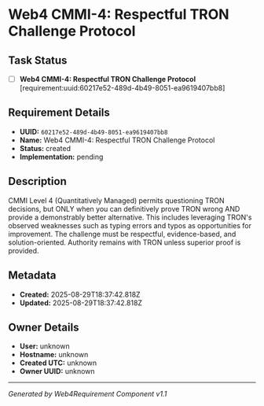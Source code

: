 # Web4 CMMI-4: Respectful TRON Challenge Protocol

## Task Status
- [ ] **Web4 CMMI-4: Respectful TRON Challenge Protocol** [requirement:uuid:60217e52-489d-4b49-8051-ea9619407bb8]

## Requirement Details

- **UUID:** `60217e52-489d-4b49-8051-ea9619407bb8`
- **Name:** Web4 CMMI-4: Respectful TRON Challenge Protocol
- **Status:** created
- **Implementation:** pending

## Description

CMMI Level 4 (Quantitatively Managed) permits questioning TRON decisions, but ONLY when you can definitively prove TRON wrong AND provide a demonstrably better alternative. This includes leveraging TRON's observed weaknesses such as typing errors and typos as opportunities for improvement. The challenge must be respectful, evidence-based, and solution-oriented. Authority remains with TRON unless superior proof is provided.

## Metadata

- **Created:** 2025-08-29T18:37:42.818Z
- **Updated:** 2025-08-29T18:37:42.818Z

## Owner Details

- **User:** unknown
- **Hostname:** unknown
- **Created UTC:** unknown
- **Owner UUID:** unknown

---

*Generated by Web4Requirement Component v1.1*